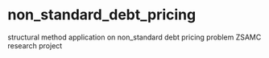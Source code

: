 # non_standard_debt_pricing
structural method application on non_standard debt pricing problem
ZSAMC research project
